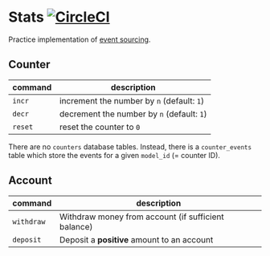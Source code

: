 # Stats [![CircleCI][circleci-shield]][circleci-master]

Practice implementation of [event sourcing][event-sourcing].

## Counter

| command | description                                |
| ------- | ------------------------------------------ |
| `incr`  | increment the number by `n` (default: `1`) |
| `decr`  | decrement the number by `n` (default: `1`) |
| `reset` | reset the counter to `0`                   |

There are no `counters` database tables. Instead, there is a `counter_events`
table which store the events for a given `model_id` (= counter ID).

## Account

| command    | description                                         |
| ---------- | --------------------------------------------------- |
| `withdraw` | Withdraw money from account (if sufficient balance) |
| `deposit`  | Deposit a **positive** amount to an account         |

[event-sourcing]: https://martinfowler.com/eaaDev/EventSourcing.html
[circleci-shield]:
  https://circleci.com/gh/mickaelpham/stats/tree/master.svg?style=svg
[circleci-master]: https://circleci.com/gh/mickaelpham/stats/tree/master
